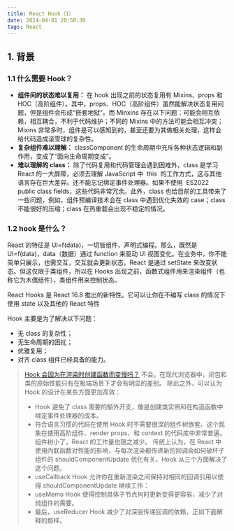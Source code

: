 ```yaml
---
title: React Hook（1）
date: 2024-04-01 20:58:30
tags: React
---
```


## 1. 背景

### 1.1 什么需要 Hook？

- **组件间的状态难以复用：** 在 hook 出现之前的状态复用有 Mixins、props 和 HOC（高阶组件）。其中，props、HOC（高阶组件）虽然能解决状态复用问题，但是组件会形成“嵌套地狱”。而 Minxins 存在以下问题：可能会相互依赖，相互耦合，不利于代码维护；不同的 Mixins 中的方法可能会相互冲突；Mixins 非常多时，组件是可以感知到的，甚至还要为其做相关处理，这样会给代码造成滚雪球的复杂性。
- **复杂组件难以理解：** classComponent 的生命周期中充斥各种状态逻辑和副作用，变成了“面向生命周期变成”。
- **难以理解的 class：** 除了代码复用和代码管理会遇到困难外，class 是学习 React 的一大屏障，必须去理解 JavaScript 中  this  的工作方式，这与其他语言存在巨大差异。还不能忘记绑定事件处理器。如果不使用  ES2022 public class fields，这些代码非常冗余。此外，class 也给目前的工具带来了一些问题，例如，组件预编译技术会在 class 中遇到优化失效的 case；class 不能很好的压缩；class 在热重载会出现不稳定的情况。

### 1.2 hook 是什么？

React 的特征是 UI=f(data)，一切皆组件、声明式编程。那么，既然是 UI=f(data)，data（数据）通过 function 来驱动 UI 视图变化。在业务中，你不能简单只展示，也需交互，交互就会更新状态，React 是通过 setState 来改变状态。但这仅限于类组件，所以在 Hooks 出现之前，函数式组件用来渲染组件（也称它为木偶组件），类组件用来控制状态。

React Hooks 是 React 16.8 推出的新特性。它可以让你在不编写 class 的情况下使用 state 以及其他的 React 特性

Hook 主要是为了解决以下问题：

- 无 class 的复杂性；
- 无生命周期的困扰；
- 优雅复用；
- 对齐 class 组件已经具备的能力。

> [Hook 会因为在渲染时创建函数而变慢吗？](https://zh-hans.legacy.reactjs.org/docs/hooks-faq.html#are-hooks-slow-because-of-creating-functions-in-render)
> 不会。在现代浏览器中，闭包和类的原始性能只有在极端场景下才会有明显的差别。
> 除此之外，可以认为 Hook 的设计在某些方面更加高效：
>
> - Hook 避免了 class 需要的额外开支，像是创建类实例和在构造函数中绑定事件处理器的成本。
> - 符合语言习惯的代码在使用 Hook 时不需要很深的组件树嵌套。这个现象在使用高阶组件、render props、和 context 的代码库中非常普遍。组件树小了，React 的工作量也随之减少。
>   传统上认为，在 React 中使用内联函数对性能的影响，与每次渲染都传递新的回调会如何破坏子组件的 shouldComponentUpdate 优化有关。Hook 从三个方面解决了这个问题。
> - useCallback Hook 允许你在重新渲染之间保持对相同的回调引用以使得 shouldComponentUpdate 继续工作：
> - useMemo Hook 使得控制具体子节点何时更新变得更容易，减少了对纯组件的需要。
> - 最后，useReducer Hook 减少了对深层传递回调的依赖，正如下面解释的那样。
